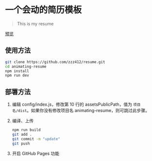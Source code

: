# 一个会动的简历模板

> This is my resume

[预览](https://www.hwzhj.top/)

## 使用方法

``` bash
git clone https://github.com/zzz412/resume.git
cd animating-resume
npm install
npm run dev
```

## 部署方法


1. 编辑 config/index.js，修改第 10 行的 assetsPublicPath，值为 `项目名/dist`。如果你没有修改项目名 animating-resume，则可跳过此步骤。

2. 编译、上传
    ``` bash
    npm run build
    git add .
    git commit -m "update"
    git push
    ```

3. 开启 GitHub Pages 功能

